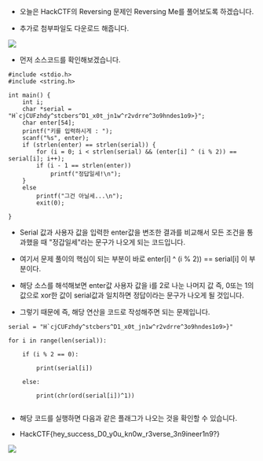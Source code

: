 - 오늘은 HackCTF의 Reversing 문제인 Reversing Me를 풀어보도록 하겠습니다.

- 추가로 첨부파일도 다운로드 해줍니다.

![](https://images.velog.io/images/dsph9245/post/6cd53f88-ea65-4480-a027-7d9781952e1d/%EC%8A%A4%ED%81%AC%EB%A6%B0%EC%83%B7%202021-09-15%20%EC%98%A4%EC%A0%84%204.32.59.png)

- 먼저 소스코드를 확인해보겠습니다.

```
#include <stdio.h>
#include <string.h>

int main() {
	int i;
	char *serial = "H`cjCUFzhdy^stcbers^D1_x0t_jn1w^r2vdrre^3o9hndes1o9>}";
	char enter[54];
	printf("키를 입력하시게 : ");
	scanf("%s", enter);
	if (strlen(enter) == strlen(serial)) {
		for (i = 0; i < strlen(serial) && (enter[i] ^ (i % 2)) == serial[i]; i++);
		if (i - 1 == strlen(enter))
			printf("정답일세!\n");
	}
	else
		printf("그건 아닐세...\n");
		exit(0);
	
}
```

- Serial 값과 사용자 값을 입력한 enter값을 변조한 결과를 비교해서 모든 조건을 통과했을 때 "정갑일세"라는 문구가 나오게 되는 코드입니다.



- 여기서 문제 풀이의 핵심이 되는 부분이 바로 enter[i] ^ (i % 2)) == serial[i] 이 부분이다. 

- 해당 소스를 해석해보면 enter값 사용자 값을 i를 2로 나눈 나머지 값 즉, 0또는 1의 값으로 xor한 값이 serial값과 일치하면 정답이라는 문구가 나오게 될 것입니다.

- 그렇기 때문에 즉, 해당 연산을 코드로 작성해주면 되는 문제입니다.

```
serial = "H`cjCUFzhdy^stcbers^D1_x0t_jn1w^r2vdrre^3o9hndes1o9>}"

for i in range(len(serial)):
    
    if (i % 2 == 0):

        print(serial[i])

    else:

        print(chr(ord(serial[i])^1))


```

- 해당 코드를 실행하면 다음과 같은 플래그가 나오는 것을 확인할 수 있습니다.

- HackCTF{hey_success_D0_y0u_kn0w_r3verse_3n9ineer1n9?}

![](https://images.velog.io/images/dsph9245/post/6c8161de-c4f7-4aee-9f22-1888233d1dd5/%EC%8A%A4%ED%81%AC%EB%A6%B0%EC%83%B7%202021-09-15%20%EC%98%A4%EC%A0%84%204.52.33.png)


